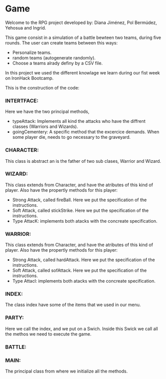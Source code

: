# Game

Welcome to the RPG project developed by: Diana Jiménez, Pol Bermúdez, Yehosua and Ingrid.

This game consist in a simulation of a battle bewteen two teams, during five rounds.
The user can create teams between this ways:
* Personalize teams.
* random teams (autogenerate randomly).
* Choose a teams alrady definy by a CSV file.

In this project we used the different knowlage we learn during our fist week on IronHack Bootcamp.

This is the construction of the code:

### INTERTFACE:
Here we have the two principal methods,
* typeAttack: Implements all kind the attacks who have the diffrent classes (Warriors and Wizards).
* goingCementery: A specific method that the excercice demands. When some player die, needs to go necessary to the graveyard.

### CHARACTER:
This class is abstract an is the father of two sub clases, Warrior and Wizard.

### WIZARD:
This class extends from Character, and have the atributes of this kind of player. Also have
the propertly methods for this player:
* Strong Attack, called fireBall. Here we put the specification of the instructions.
* Soft Attack, called stickStrike. Here we put the specification of the instructions.
* Type AttacK: implements both atacks with the concreate specification.

### WARRIOR:
This class extends from Character, and have the atributes of this kind of player. Also have
the propertly methods for this player:
* Strong Attack, called hardAttack. Here we put the specification of the instructions.
* Soft Attack, called sofAttack. Here we put the specification of the instructions.
* Type Attacl: implements both atacks with the concreate specification.

### INDEX:
The class index have some of the items that we used in our menu.

### PARTY:
Here we call the index, and we put on a Swich. Inside this Swick we call all the methos we need to
execute the game.

### BATTLE:

### MAIN:
The principal class from where we initialize all the methods.